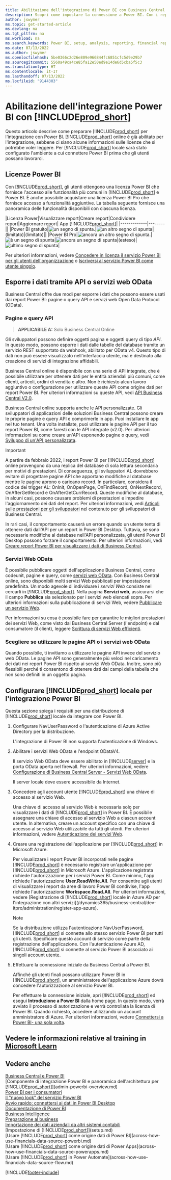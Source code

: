 ```yaml
---
title: Abilitazione dell'integrazione di Power BI con Business Central
description: Scopri come impostare la connessione a Power BI. Con i report Power BI puoi ottenere informazioni dettagliate, business intelligence e KPI dai dati di Business Central.
author: jswymer
ms.topic: get-started-article
ms.devlang: na
ms.tgt_pltfrm: na
ms.workload: na
ms.search.keywords: Power BI, setup, analysis, reporting, financial report, business intelligence, KPI
ms.date: 07/13/2022
ms.author: jswymer
ms.openlocfilehash: 5be0366c2d26e809e966844fc6851cfc5d9e29b7
ms.sourcegitcommit: 5560a49ca4ce85fa12e50ed9e14de6d5cba5f5c3
ms.translationtype: HT
ms.contentlocale: it-IT
ms.lasthandoff: 07/13/2022
ms.locfileid: "9144303"
---
```

# <a name="enabling-power-bi-integration-with-prod_short"></a>Abilitazione dell'integrazione Power BI con [!INCLUDE[prod_short](includes/prod_short.md)]

Questo articolo descrive come preparare [!INCLUDE[prod_short](includes/prod_short.md)] per l'integrazione con Power BI. [!INCLUDE[prod_short](includes/prod_short.md)] online è già abilitato per l'integrazione, sebbene ci siano alcune informazioni sulle licenze che si potrebbe voler leggere. Per [!INCLUDE[prod_short](includes/prod_short.md)] locale sarà stato configurato l'ambiente a cui connettere Power BI prima che gli utenti possano lavorarci.

## <a name="power-bi-licensing"></a><a name="license"></a>Licenze Power BI

Con [!INCLUDE[prod_short](includes/prod_short.md)], gli utenti ottengono una licenza Power BI che fornisce l'accesso alle funzionalità più comuni in [!INCLUDE[prod_short](includes/prod_short.md)] e Power BI. È anche possibile acquistare una licenza Power BI Pro che fornisce accesso a funzionalità aggiuntive. La tabella seguente fornisce una panoramica delle funzionalità disponibili con ciascuna licenza.

|Licenza Power|Visualizzare report|Creare report|Condividere report|Aggiornare report| App [!INCLUDE[prod_short](includes/prod_short.md)]|
|-------------|--------||
|Power BI gratuito|![un segno di spunta.](media/check.png)|![un altro segno di spunta](media/check.png)|(limitato)|(limitato)||
|Power BI Pro|![ancora un altro segno di spunta.](media/check.png)|![è un segno di spunta](media/check.png)|![ancora un segno di spunta](media/check.png)|(esteso)|![ultimo segno di spunta](media/check.png)|

Per ulteriori informazioni, vedere [Concedere in licenza il servizio Power BI per gli utenti dell'organizzazione](/power-bi/admin/service-admin-licensing-organization) o [Iscriversi al servizio Power BI come utente singolo](/power-bi/fundamentals/service-self-service-signup-for-power-bi).

## <a name="expose-data-through-api-or-odata-web-services"></a><a name="exposedata"></a>Esporre i dati tramite API o servizi web OData

Business Central offre due modi per esporre i dati che possono essere usati dai report Power BI: pagine o query API e servizi web Open Data Protocol (OData).

### <a name="api-pages-and-queries"></a>Pagine e query API

> **APPLICABILE A:** Solo Business Central Online

Gli sviluppatori possono definire oggetti pagina e oggetti query di tipo *API*. In questo modo, possono esporre i dati dalle tabelle del database tramite un servizio REST supportato da webhook, abilitato per OData v4. Questo tipo di dati non può essere visualizzato nell'interfaccia utente, ma è destinato alla creazione di servizi di integrazione affidabili.

Business Central online è disponibile con una serie di API integrate, che è possibile utilizzare per ottenere dati per le entità aziendali più comuni, come clienti, articoli, ordini di vendita e altro. Non è richiesto alcun lavoro aggiuntivo o configurazione per utilizzare queste API come origine dati per report Power BI. Per ulteriori informazioni su queste API, vedi [API Business Central V2.0](/dynamics365/business-central/dev-itpro/api-reference/v2.0/).

Business Central online supporta anche le API personalizzate. Gli sviluppatori di applicazioni delle soluzioni Business Central possono creare le proprie pagine e query API e comprimerle in app. Puoi installare le app nel tuo tenant. Una volta installate, puoi utilizzare le pagine API per il tuo report Power BI, come faresti con le API integrate (v2.0). Per ulteriori informazioni su come creare un'API esponendo pagine o query, vedi [Sviluppo di un'API personalizzata](/dynamics365/business-central/dev-itpro/developer/devenv-develop-custom-api).

> [!IMPORTANT]
> A partire da febbraio 2022, i report Power BI per [!INCLUDE[prod_short](includes/prod_short.md)] online provengono da una replica del database di sola lettura secondaria per motivi di prestazioni. Di conseguenza, gli sviluppatori AL dovrebbero evitare di progettare pagine API che apportano modifiche al database mentre le pagine aprono o caricano record. In particolare, considera il codice dei trigger AL: OnInit, OnOpenPage, OnFindRecord, OnNextRecord, OnAfterGetRecord e OnAfterGetCurrRecord. Queste modifiche al database, in alcuni casi, possono causare problemi di prestazioni e impedire l'aggiornamento dei dati del report. Per ulteriori informazioni, vedi [Articoli sulle prestazioni per gli sviluppatori](/dynamics365/business-central/dev-itpro/performance/performance-developer?branch=main#writing-efficient-web-services) nel contenuto per gli sviluppatori di Business Central.
>
> In rari casi, il comportamento causerà un errore quando un utente tenta di ottenere dati dall'API per un report in Power BI Desktop. Tuttavia, se sono necessarie modifiche al database nell'API personalizzata, gli utenti Power BI Desktop possono forzare il comportamento. Per ulteriori informazioni, vedi [Creare report Power BI per visualizzare i dati di Business Central](across-how-use-financials-data-source-powerbi.md#fixing-problems).

### <a name="odata-web-services"></a>Servizi Web OData

È possibile pubblicare oggetti dell'applicazione Business Central, come codeunit, pagine e query, come [servizi web OData](/dynamics365/business-central/dev-itpro/webservices/odata-web-services). Con Business Central online, sono disponibili molti servizi Web pubblicati per impostazione predefinita. Un modo agevole di individuare i *servizi Web* consiste nel cercarli in [!INCLUDE[prod_short](includes/prod_short.md)]. Nella pagina **Servizi web**, assicurarsi che il campo **Pubblica** sia selezionato per i servizi web elencati sopra. Per ulteriori informazioni sulla pubblicazione di servizi Web, vedere [Pubblicare un servizio Web](across-how-publish-web-service.md).

Per informazioni su cosa è possibile fare per garantire le migliori prestazioni dei servizi Web, come visto dal Business Central Server (l'endpoint) e dal consumatore (il client), leggere [Scrittura di servizi Web efficienti](/dynamics365/business-central/dev-itpro/performance/performance-developer#writing-efficient-web-services).

### <a name="choosing-whether-to-use-api-pages-or-odata-web-services"></a>Scegliere se utilizzare le pagine API o i servizi web OData

Quando possibile, ti invitiamo a utilizzare le pagine API invece del servizio web OData. Le pagine API sono generalmente più veloci nel caricamento dei dati nei report Power BI rispetto ai servizi Web OData. Inoltre, sono più flessibili perché ti consentono di ottenere dati dai campi della tabella che non sono definiti in un oggetto pagina.

## <a name="set-up-prod_short-on-premises-for-power-bi-integration"></a><a name="setup"></a>Configurare [!INCLUDE[prod_short](includes/prod_short.md)] locale per l'integrazione Power BI

Questa sezione spiega i requisiti per una distribuzione di [!INCLUDE[prod_short](includes/prod_short.md)] locale da integrare con Power BI.

1. Configurare NavUserPassword o l'autenticazione di Azure Active Directory per la distribuzione.

    L'integrazione di Power BI non supporta l'autenticazione di Windows.  

2. Abilitare i servizi Web OData e l'endpoint ODataV4.

    Il servizio Web OData deve essere abilitato in [!INCLUDE[server](includes/server.md)] e la porta OData aperta nel firewall. Per ulteriori informazioni, vedere [Configurazione di Business Central Server - Servizi Web OData](/dynamics365/business-central/dev-itpro/administration/configure-server-instance#ODataServices).

    Il server locale deve essere accessibile da Internet.

3. Concedere agli account utente [!INCLUDE[prod_short](includes/prod_short.md)] una chiave di accesso al servizio Web.

    Una chiave di accesso al servizio Web è necessaria solo per visualizzare i dati di [!INCLUDE[prod_short](includes/prod_short.md)] in Power BI. È possibile assegnare una chiave di accesso al servizio Web a ciascun account utente. In alternativa, creare un account specifico con una chiave di accesso al servizio Web utilizzabile da tutti gli utenti. Per ulteriori informazioni, vedere [Autenticazione dei servizi Web](/dynamics365/business-central/dev-itpro/webservices/web-services-authentication#generate-a-web-service-access-key).

    <!--
    > [!IMPORTANT]
    > With [!INCLUDE[prod_short](../developer/includes/prod_short.md)] online, the use of access keys (Basic Auth) for web service authentication is [deprecated](/dynamics365/business-central/dev-itpro/upgrade/deprecated-features-w1#accesskeys). We recommend that you use OAuth2 instead. For more information, see [Use OAuth to Authorize Business Central Web Services](/dynamics365/business-central/dev-itpro/webservices/authenticate-web-services-using-oauth).-->

4. Creare una registrazione dell'applicazione per [!INCLUDE[prod_short](includes/prod_short.md)] in Microsoft Azure.

    Per visualizzare i report Power BI incorporati nelle pagine [!INCLUDE[prod_short](includes/prod_short.md)] è necessario registrare un'applicazione per [!INCLUDE[prod_short](includes/prod_short.md)] in Microsoft Azure. L'applicazione registrata richiede l'autorizzazione per i servizi Power BI. Come minimo, l'app richiede l'autorizzazione **User.ReadWrite.All**. Per consentire agli utenti di visualizzare i report da aree di lavoro Power BI condivise, l'app richiede l'autorizzazione **Workspace.Read.All**. Per ulteriori informazioni, vedere [Registrazione di [!INCLUDE[prod_short](includes/prod_short.md)] locale in Azure AD per l'integrazione con altri servizi](/dynamics365/business-central/dev-itpro/administration/register-app-azure).

    > [!NOTE]
    > Se la distribuzione utilizza l'autenticazione NavUserPassword, [!INCLUDE[prod_short](includes/prod_short.md)] si connette allo stesso servizio Power BI per tutti gli utenti. Specificare questo account di servizio come parte della registrazione dell'applicazione. Con l'autenticazione Azure AD, [!INCLUDE[prod_short](includes/prod_short.md)] si connette al servizio Power BI associato ai singoli account utente.

    <!-- Windows authentication can also be used but you can't get data from BC in Power BI -->
5. Effettuare la connessione iniziale da Business Central a Power BI.

    Affinché gli utenti finali possano utilizzare Power BI in [!INCLUDE[prod_short](includes/prod_short.md)], un amministratore dell'applicazione Azure dovrà concedere l'autorizzazione al servizio Power BI.

    Per effettuare la connessione iniziale, apri [!INCLUDE[prod_short](includes/prod_short.md)] ed esegui **Introduzione a Power BI** dalla home page. In questo modo, verrà avviato il processo di autorizzazione e verrà controllata la licenza di Power BI. Quando richiesto, accedere utilizzando un account amministratore di Azure. Per ulteriori informazioni, vedere [Connettersi a Power BI- una sola volta](across-working-with-powerbi.md#connect).


## <a name="see-related-training-at-microsoft-learn"></a>Vedere le informazioni relative al training in [Microsoft Learn](/learn/modules/Configure-powerbi-excel-dynamics-365-business-central/index)

## <a name="see-also"></a>Vedere anche

[Business Central e Power BI](admin-powerbi.md)  
[Componente di integrazione Power BI e panoramica dell'architettura per [!INCLUDE[prod_short](includes/prod_short.md)]](admin-powerbi-overview.md)  
[Power BI per i consumatori](/power-bi/consumer/end-user-consumer)  
[Il "nuovo look" del servizio Power BI](/power-bi/service-new-look)  
[Avvio rapido: connettersi ai dati in Power BI Desktop](/power-bi/desktop-quickstart-connect-to-data)  
[Documentazione di Power BI](/power-bi/)  
[Business Intelligence](bi.md)  
[Preparazione al business](ui-get-ready-business.md)  
[Importazione dei dati aziendali da altri sistemi contabili](across-import-data-configuration-packages.md)  
[Impostazione di [!INCLUDE[prod_short](includes/prod_short.md)]](setup.md)  
[Usare [!INCLUDE[prod_short](includes/prod_short.md)] come origine dati di Power BI](across-how-use-financials-data-source-powerbi.md)  
[Usare [!INCLUDE[prod_short](includes/prod_short.md)] come origine dati di Power Apps](across-how-use-financials-data-source-powerapps.md)  
[Usare [!INCLUDE[prod_short](includes/prod_short.md)] in Power Automate](across-how-use-financials-data-source-flow.md)  




[!INCLUDE[footer-include](includes/footer-banner.md)]